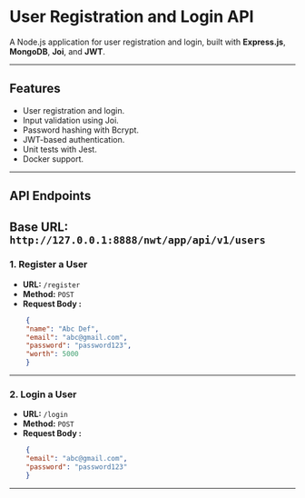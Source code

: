# User Registration and Login API

A Node.js application for user registration and login, built with **Express.js**, **MongoDB**, **Joi**, and **JWT**.

---

## Features

- User registration and login.
- Input validation using Joi.
- Password hashing with Bcrypt.
- JWT-based authentication.
- Unit tests with Jest.
- Docker support.

---


## API Endpoints
**Base URL:** `http://127.0.0.1:8888/nwt/app/api/v1/users`
---
### 1. Register a User

* **URL:** `/register`
* **Method:** `POST`
* **Request Body :**
```json 
    {
    "name": "Abc Def",
    "email": "abc@gmail.com",
    "password": "password123",
    "worth": 5000
    }
```
---
### 2. Login a User

* **URL:** `/login`
* **Method:** `POST`
* **Request Body :**
```json
    {
    "email": "abc@gmail.com",
    "password": "password123"
    }
```
---